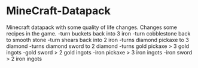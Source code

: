 # MineCraft-Datapack
Minecraft datapack with some quality of life changes. Changes some recipes in the game. 
-turn buckets back into 3 iron
-turn cobblestone back to smooth stone
-turn shears back into 2 iron
-turns diamond pickaxe to 3 diamond
-turns diamond sword to 2 diamond
-turns gold pickaxe > 3 gold ingots
-gold sword > 2 gold ingots
-iron pickaxe > 3 iron ingots
-iron sword > 2 iron ingots

